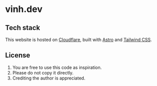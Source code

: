 # vinh.dev

## Tech stack

This website is hosted on [Cloudflare](https://cloudflare.com/), built with [Astro](https://astro.build/) and [Tailwind CSS](https://tailwindcss.com/).

## License

1. You are free to use this code as inspiration.
2. Please do not copy it directly.
3. Crediting the author is appreciated.
